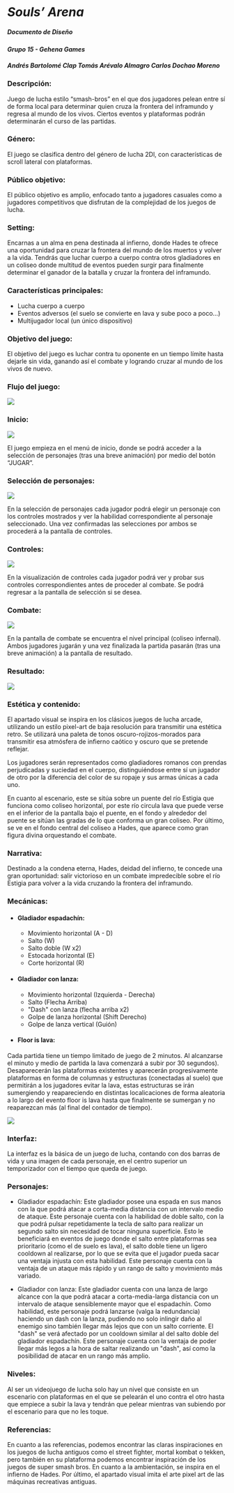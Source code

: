 # ***Souls’ Arena***

##### *Documento de Diseño*

#### *Grupo 15 - Gehena Games*

##### Andrés Bartolomé Clap Tomás Arévalo Almagro Carlos Dochao Moreno 

### **Descripción:** 

Juego de lucha estilo “smash-bros” en el que dos jugadores pelean entre sí de forma local para determinar quien cruza la frontera del inframundo y regresa al mundo de los vivos. Ciertos eventos y plataformas podrán determinarán el curso de las partidas. 

### **Género:** 

El juego se clasifica dentro del género de lucha 2Dl, con características de scroll lateral con plataformas. 

### **Público objetivo:** 

El público objetivo es amplio, enfocado tanto a jugadores casuales como a jugadores competitivos que disfrutan de la complejidad de los juegos de lucha. 

### **Setting:** 

Encarnas a un alma en pena destinada al infierno, donde Hades te ofrece una oportunidad para cruzar la frontera del mundo de los muertos y volver a la vida. Tendrás que luchar cuerpo a cuerpo contra otros gladiadores en un coliseo donde multitud de eventos pueden surgir para finalmente determinar el ganador de la batalla y cruzar la frontera del inframundo. 

### **Características principales:** 

- Lucha cuerpo a cuerpo 
- Eventos adversos (el suelo se convierte en lava y sube poco a poco…) 
- Multijugador local (un único dispositivo) 

### **Objetivo del juego:** 

El objetivo del juego es luchar contra tu oponente en un tiempo límite hasta dejarle sin vida, ganando así el combate y logrando cruzar al mundo de los vivos de nuevo. 

### **Flujo del juego:** 

![](flujodeljuego.png)

### **Inicio:** 

![](inicio.png)

El juego empieza en el menú de inicio, donde se podrá acceder a la selección de personajes (tras una breve animación) por medio del botón “JUGAR”. 

### **Selección de personajes:** 

![](seleccionpersonajes.png)

En la selección de personajes cada jugador podrá elegir un personaje con los controles mostrados y ver la habilidad correspondiente al personaje seleccionado. Una vez confirmadas las selecciones por ambos se procederá a la pantalla de controles. 

### **Controles:** 

![](controles.png)

En la visualización de controles cada jugador podrá ver y probar sus controles correspondientes antes de proceder al combate. Se podrá regresar a la pantalla de selección si se desea. 

### **Combate:** 

![](combate.png)

En la pantalla de combate se encuentra el nivel principal (coliseo infernal). Ambos jugadores jugarán y una vez finalizada la partida pasarán (tras una breve animación) a la pantalla de resultado. 

### **Resultado:** 

![](resultado.png)

### **Estética y contenido:** 

El apartado visual se inspira en los clásicos juegos de lucha arcade, utilizando un estilo pixel-art de baja resolución para transmitir una estética retro. Se utilizará una paleta de tonos oscuro-rojizos-morados para transmitir esa atmósfera de infierno caótico y oscuro que se pretende reflejar. 

Los jugadores serán representados como gladiadores romanos con prendas perjudicadas y suciedad en el cuerpo, distinguiéndose entre sí un jugador de otro por la diferencia del color de su ropaje y sus armas únicas a cada uno. 

En cuanto al escenario, este se sitúa sobre un puente del río Estigia que funciona como coliseo horizontal, por este río circula lava que puede verse en el inferior de la pantalla bajo el puente, en el fondo y alrededor del puente se sitúan las gradas de lo que conforma un gran coliseo. Por último, se ve en el fondo central del coliseo a Hades, que aparece como gran figura divina orquestando el combate. 

### **Narrativa:** 

Destinado a la condena eterna, Hades, deidad del infierno, te concede una gran oportunidad: salir victorioso en un combate impredecible sobre el río Estigia para volver a la vida cruzando la frontera del inframundo.

### **Mecánicas:** 

- #### **Gladiador espadachín:**
  
  - Movimiento horizontal (A - D) 
  - Salto (W) 
  - Salto doble (W x2) 
  - Estocada horizontal (E) 
  - Corte horizontal (R)
 
- #### **Gladiador con lanza:**
  
  - Movimiento horizontal (Izquierda - Derecha) 
  - Salto (Flecha Arriba) 
  - "Dash" con lanza (flecha arriba x2) 
  - Golpe de lanza horizontal (Shift Derecho) 
  - Golpe de lanza vertical (Guión)
    
- #### **Floor is lava:** 

Cada partida tiene un tiempo limitado de juego de 2 minutos. Al alcanzarse el minuto y medio de partida la lava comenzará a subir por 30 segundos). Desaparecerán las plataformas existentes y aparecerán progresivamente plataformas en forma de columnas y estructuras (conectadas al suelo) que permitirán a los jugadores evitar la lava, estas estructuras se irán sumergiendo y reapareciendo en distintas localicaciones de forma aleatoria a lo largo del evento floor is lava hasta que finalmente se sumergan y no reaparezcan más (al final del contador de tiempo).

![](https://i.imgur.com/Caj0Z8r.jpeg)
  
### **Interfaz:** 

La interfaz es la básica de un juego de lucha, contando con dos barras de vida y una imagen de cada personaje, en el centro superior un temporizador con el tiempo que queda de juego.

### **Personajes:** 

- Gladiador espadachín: Este gladiador posee una espada en sus manos con la que podrá atacar a corta-media distancia con un intervalo medio de ataque. Este personaje cuenta con la habilidad de doble salto, con la que podrá pulsar repetidamente la tecla de salto para realizar un segundo salto sin necesidad de tocar ninguna superficie. Esto le beneficiará en eventos de juego donde el salto entre plataformas sea prioritario (como el de suelo es lava), el salto doble tiene un ligero cooldown al realizarse, por lo que se evita que el jugador pueda sacar una ventaja injusta con esta habilidad. Este personaje cuenta con la ventaja de un ataque más rápido y un rango de salto y movimiento más variado.

- Gladiador con lanza: Este gladiador cuenta con una lanza de largo alcance con la que podrá atacar a corta-media-larga distancia con un intervalo de ataque sensiblemente mayor que el espadachín. Como habilidad, este personaje podrá lanzarse (valga la redundancia) haciendo un dash con la lanza, pudiendo no solo inlingir daño al enemigo sino también llegar más lejos que con un salto corriente. El "dash" se verá afectado por un cooldown similar al del salto doble del gladiador espadachín. Este personaje cuenta con la ventaja de poder llegar más legos a la hora de saltar realizando un "dash", así como la posibilidad de atacar en un rango más amplio.

### **Niveles:** 

Al ser un videojuego de lucha solo hay un nivel que consiste en un escenario con plataformas en el que se pelearán el uno contra el otro hasta que empiece a subir la lava y tendrán que pelear mientras van subiendo por el escenario para que no les toque.

### **Referencias:** 

En cuanto a las referencias, podemos encontrar las claras inspiraciones en los juegos de lucha antiguos como el street fighter, mortal kombat o tekken, pero también en su plataforma podemos encontrar inspiración de los juegos de super smash bros. En cuanto a la ambientación, se inspira en el infierno de Hades. Por último, el apartado visual imita el arte pixel art de las máquinas recreativas antiguas.

